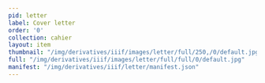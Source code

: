 ```yaml
---
pid: letter
label: Cover letter
order: '0'
collection: cahier
layout: item
thumbnail: "/img/derivatives/iiif/images/letter/full/250,/0/default.jpg"
full: "/img/derivatives/iiif/images/letter/full/full/0/default.jpg"
manifest: "/img/derivatives/iiif/letter/manifest.json"
---
```

